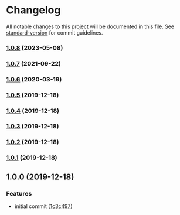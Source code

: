# Changelog

All notable changes to this project will be documented in this file. See [standard-version](https://github.com/conventional-changelog/standard-version) for commit guidelines.

### [1.0.8](https://github.com/foxted/basic-trend/compare/v1.0.7...v1.0.8) (2023-05-08)

### [1.0.7](https://github.com/foxted/basic-trend/compare/v1.0.6...v1.0.7) (2021-09-22)

### [1.0.6](https://github.com/foxted/basic-trend/compare/v1.0.5...v1.0.6) (2020-03-19)

### [1.0.5](https://github.com/foxted/basic-trend/compare/v1.0.4...v1.0.5) (2019-12-18)

### [1.0.4](https://github.com/foxted/basic-trend/compare/v1.0.3...v1.0.4) (2019-12-18)

### [1.0.3](https://github.com/foxted/basic-trend/compare/v1.0.2...v1.0.3) (2019-12-18)

### [1.0.2](https://github.com/foxted/basic-trend/compare/v1.0.1...v1.0.2) (2019-12-18)

### [1.0.1](https://github.com/foxted/basic-trend/compare/v1.0.0...v1.0.1) (2019-12-18)

## 1.0.0 (2019-12-18)


### Features

* initial commit ([1c3c497](https://github.com/foxted/basic-trend/commit/1c3c49796d01301b756c315c0a89097562d63df9))
